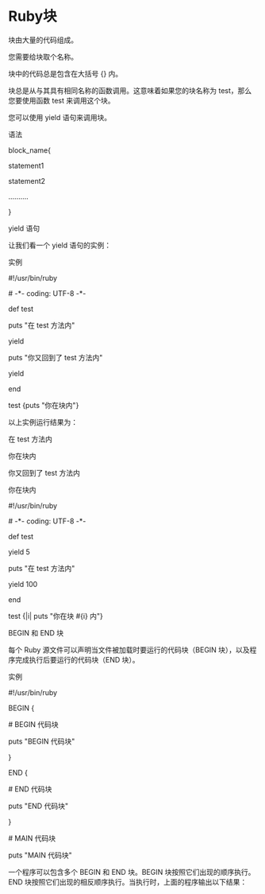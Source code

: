# Ruby块

块由大量的代码组成。

您需要给块取个名称。

块中的代码总是包含在大括号 {} 内。

块总是从与其具有相同名称的函数调用。这意味着如果您的块名称为 test，那么您要使用函数 test 来调用这个块。

您可以使用 yield 语句来调用块。

语法

block\_name{

statement1

statement2

..........

}

yield 语句

让我们看一个 yield 语句的实例：

实例

\#!/usr/bin/ruby

\# -\*- coding: UTF-8 -\*-

def test

puts "在 test 方法内"

yield

puts "你又回到了 test 方法内"

yield

end

test {puts "你在块内"}

以上实例运行结果为：

在 test 方法内

你在块内

你又回到了 test 方法内

你在块内

\#!/usr/bin/ruby

\# -\*- coding: UTF-8 -\*-

def test

yield 5

puts "在 test 方法内"

yield 100

end

test {\|i\| puts "你在块 \#{i} 内"}

BEGIN 和 END 块

每个 Ruby 源文件可以声明当文件被加载时要运行的代码块（BEGIN 块），以及程序完成执行后要运行的代码块（END 块）。

实例

\#!/usr/bin/ruby

 

BEGIN { 

  \# BEGIN 代码块

  puts "BEGIN 代码块"

} 

 

END { 

  \# END 代码块

  puts "END 代码块"

}

  \# MAIN 代码块

puts "MAIN 代码块"

一个程序可以包含多个 BEGIN 和 END 块。BEGIN 块按照它们出现的顺序执行。END 块按照它们出现的相反顺序执行。当执行时，上面的程序输出以下结果：

